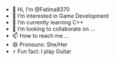 - 👋 Hi, I’m @Fatima8370
- 👀 I’m interested in Game Development
- 🌱 I’m currently learning C++
- 💞️ I’m looking to collaborate on ...
- 📫 How to reach me ...
- 😄 Pronouns: She/Her
- ⚡ Fun fact: I play Guitar

<!---
Fatima8370/Fatima8370 is a ✨ special ✨ repository because its `README.md` (this file) appears on your GitHub profile.
You can click the Preview link to take a look at your changes.
--->
